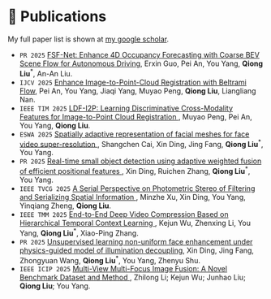 # 📝 Publications 

My full paper list is shown at [my google scholar](https://scholar.google.com/citations?user=x1BREcoAAAAJ&hl=zh-CN).

- ``PR 2025`` [FSF-Net: Enhance 4D Occupancy Forecasting with Coarse BEV Scene Flow for Autonomous Driving](https://www.sciencedirect.com/science/article/pii/S0031320325010337), Erxin Guo, Pei An, You Yang, **Qiong Liu**<sup>*</sup>, An-An Liu.
- ``IJCV 2025`` [Enhance Image-to-Point-Cloud Registration with Beltrami Flow](https://link.springer.com/article/10.1007/s11263-025-02575-4), Pei An, You Yang, Jiaqi Yang, Muyao Peng, **Qiong Liu**, Liangliang Nan.
- `IEEE TIM 2025` [LDF-I2P: Learning Discriminative Cross-Modality Features for Image-to-Point Cloud Registration
](https://ieeexplore.ieee.org/document/11134139), Muyao Peng, Pei An, You Yang, **Qiong Liu**. 
- ``ESWA 2025`` [Spatially adaptive representation of facial meshes for face video super-resolution
](https://www.sciencedirect.com/science/article/pii/S0957417425024819), Shangchen Cai, Xin Ding, Jing Fang, **Qiong Liu**<sup>*</sup>, You Yang.
- ``PR 2025`` [Real-time small object detection using adaptive weighted fusion of efficient positional features
](https://www.sciencedirect.com/science/article/pii/S0031320325003772), Xin Ding, Ruichen Zhang, **Qiong Liu**<sup>*</sup>, You Yang.
- ``IEEE TVCG 2025`` [A Serial Perspective on Photometric Stereo of Filtering and Serializing Spatial Information
](https://ieeexplore.ieee.org/document/10907979), Minzhe Xu, Xin Ding, You Yang, Yinqiang Zheng, **Qiong Liu**.
- ``IEEE TMM 2025`` [End-to-End Deep Video Compression Based on Hierarchical Temporal Context Learning
](https://ieeexplore.ieee.org/document/10855472), Kejun Wu, Zhenxing Li, You Yang, **Qiong Liu**<sup>*</sup>, Xiao-Ping Zhang.
- ``PR 2025`` [Unsupervised learning non-uniform face enhancement under physics-guided model of illumination decoupling](https://www.sciencedirect.com/science/article/pii/S0031320325000147#aep-article-footnote-id1), Xin Ding, Jing Fang, Zhongyuan Wang, **Qiong Liu**<sup>*</sup>, You Yang, Zhenyu Shu.
- ``IEEE ICIP 2025`` [Multi-View Multi-Focus Image Fusion: A Novel Benchmark Dataset and Method
](https://ieeexplore.ieee.org/document/10647581), Zhilong Li; Kejun Wu; Junhao Liu; **Qiong Liu**; You Yang.


